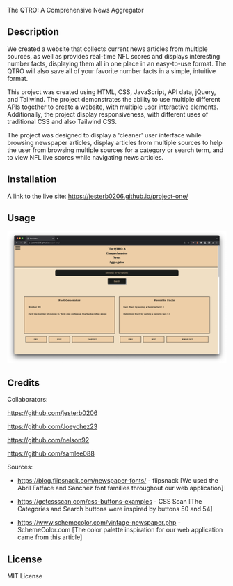 The QTRO: A Comprehensive News Aggregator

## Description

We created a website that collects current news articles from multiple sources, as well as provides real-time NFL scores and displays interesting number facts, displaying them all in one place in an easy-to-use format. The QTRO will also save all of your favorite number facts in a simple, intuitive format. 

This project was created using HTML, CSS, JavaScript, API data, jQuery, and Tailwind. The project demonstrates the ability to use multiple different APIs together to create a website, with multiple user interactive elements. Additionally, the project display responsiveness, with different uses of traditional CSS and also Tailwind CSS. 

The project was designed to display a 'cleaner' user interface while browsing newspaper articles, display articles from multiple sources to help the user from browsing multiple sources for a category or search term, and to view NFL live scores while navigating news articles. 


## Installation

A link to the live site: https://jesterb0206.github.io/project-one/


## Usage

![News Aggregator Screenshot](news-aggregator-screenshot.png)


## Credits

Collaborators:

https://github.com/jesterb0206

https://github.com/Joeychez23

https://github.com/nelson92

https://github.com/samlee088


Sources:

- https://blog.flipsnack.com/newspaper-fonts/ - flipsnack [We used the Abril Fatface and Sanchez font families throughout our web application]

- https://getcssscan.com/css-buttons-examples - CSS Scan [The Categories and Search buttons were inspired by buttons 50 and 54]

- https://www.schemecolor.com/vintage-newspaper.php - SchemeColor.com [The color palette inspiration for our web application came from this article]


## License
MIT License


